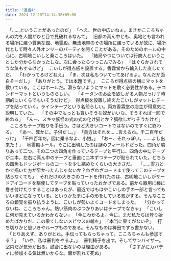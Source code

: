 ```yaml
---
title: "適当4"
date: 2024-12-20T14:14:38+09:00
---
```

　｢……ということがあったのだ｣
　｢へえ、世の中広いねぇ。まさかこころちゃんの力を人間がひと目で見破れるなんて｣
　旧都の真ん中とも、奥地とも言われる場所に建つ質素な館、地霊殿。無法地帯のその場所に建っているが故に、場所代として時々人外オンリーのパーティを開くことがある。そのためのホールの中心に、古明地こいしと秦こころはいた。
　｢結局やつについては行商人ということしか分からなかったしな。次に会ったらつっこんでみる｣
　｢はぐらかされそうな気もするけど｣
　こいしが得点板を設置する。香霖堂から輸入した直したてだ。
　｢わかってるけどねえ｣
　｢ま、次は私もついてってあげるよ。なんだか面白そーだし｣
　｢ありがとう。では本題です。｣
　こころが得点板の横にマットを敷いている。ここはホールだ。滑らないようにマットを敷く必要性がある。テコンドーマットというものらしい。
　｢キータンのお面を欲しがる人物だっけ？時期的にいくらでもいそうだけど｣
　得点板を設置し終えたこいしがマットにテープを貼っていく。ラインテープという名前らしい。両方香霖堂の店主が得意気に説明していた。
　｢その中でもっとも買いそうな奴がいいな。そうすれば一回で終わる｣
　｢んー、スキマ妖怪の式の式の化け猫とか？狐欲しがりそうだけど｣
　こころもテープ貼りを手伝う。さほど大きいコートではないのですぐに終わる。
　｢あー、確かに。子供だし。｣
　｢貴方はそれを……言えるね。千二百年だっけ｣
　｢千四百年だ。図に乗るなよ、小娘。｣
　｢おー、それっぽい。……よし出来た！｣
　地霊殿ホール。そこに出現したのは謎のフィールドだった。四角が隣りあって二つ。その二つの四角を作っているテープと平行に、四角の中にテープが二本。左右に真ん中のテープと垂直に二本ずつテープが貼られていた。どちらの四角もドッジボールのコートを少し縮めたくらいの大きさだ。
　｢……霊力とかで描いた方が早かったんじゃないか？わざわざコードまで使ってこのテープを貼らなくても｣
　それだけの大きさのコートを作れたのは、古明地こいしがサードアイコードを駆使してテープを貼っていったおかげである。前から器用に棒に巻き付けたりすることはあったが、最近ではもはやこいしの手の一部と言ってもいいほどになっている。というかたまに手の形をしている気がする。そんなこころの錯覚を振り払うように、こいしが勢いよくコードをしまった。
　｢分かってないね、こころちゃん。熱い筋肉のぶつかりあいはテープでなきゃ｣
　｢こいしに何が見えているかわからない｣
　｢今にわかるよ。今に。まだ私たちは登り始めたばかりだ、この果てしないメビウスの輪を｣
　｢本当に果てがないぞ｣
　打ち切りかと思いきやループものである。そんなものは稗田ですら書かない。
　｢とりあえず、ありがとね。手伝ってもらっちゃって。こころちゃんも参加する？｣
　｢いや、私は審判をやるよ。｣
　審判椅子を出す。そしてサンバイザー。室内だが気分が出る。試合に出ないのは理由がある。
　
　
　｢さすがにカバディに参加する気は無いからな。面が割れて死ぬ｣
